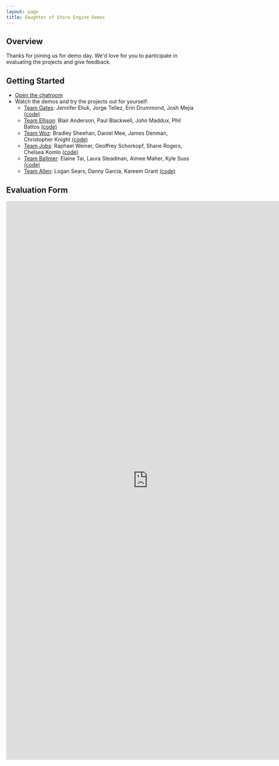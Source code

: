 ```yaml
---
layout: page
title: Daughter of Store Engine Demos
---
```


## Overview

Thanks for joining us for demo day. We'd love for you to participate in evaluating the projects and give feedback.

## Getting Started

* [Open the chatroom](http://gschool.it/chat)
* Watch the demos and try the projects out for yourself:
  * [Team Gates](http://dose-gates.herokuapp.com): Jennifer Eliuk, Jorge Tellez, Erin Drummond, Josh Mejia [(code)](https://github.com/jmejia/daughter_of_store_engine)
  * [Team Ellison](http://dose-ellison.herokuapp.com): Blair Anderson, Paul Blackwell, John Maddux, Phil Battos [(code)](https://github.com/philbattos/daughter_of_store_engine)
  * [Team Woz](http://dose-woz.herokuapp.com): Bradley Sheehan, Daniel Mee, James Denman, Christopher Knight [(code)](https://github.com/bradpsheehan/daughter_of_store_engine)
  * [Team Jobs](http://dose-jobs.herokuapp.com): Raphael Weiner, Geoffrey Schorkopf, Shane Rogers, Chelsea Komlo [(code)](https://github.com/raphweiner/son_of_store_engine)
  * [Team Ballmer](http://dose-ballmer.herokuapp.com): Elaine Tai, Laura Steadman, Aimee Maher, Kyle Suss [(code)](https://github.com/kylesuss/daughterofstore_engine)
  * [Team Allen](http://dose-allen.herokuapp.com): Logan Sears, Danny Garcia, Kareem Grant [(code)](https://github.com/kareemgrant/daughterofstore_engine)

## Evaluation Form

<iframe src="https://docs.google.com/forms/d/1y2AS09om3yJZBX-Hfa9cESCwd2UAJY4Ulbvby0ULKq8/viewform?embedded=true" width="760" height="1500" frameborder="0" marginheight="0" marginwidth="0">Loading...</iframe>
